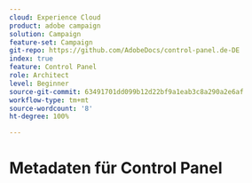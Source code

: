 ```yaml
---
cloud: Experience Cloud
product: adobe campaign
solution: Campaign
feature-set: Campaign
git-repo: https://github.com/AdobeDocs/control-panel.de-DE
index: true
feature: Control Panel
role: Architect
level: Beginner
source-git-commit: 63491701dd099b12d22bf9a1eab3c8a290a2e6af
workflow-type: tm+mt
source-wordcount: '8'
ht-degree: 100%

---
```



# Metadaten für Control Panel
